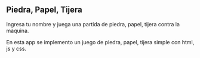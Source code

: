 ## Piedra, Papel, Tijera
Ingresa  tu nombre y juega una partida de piedra, papel, tijera contra la maquina.

En esta app se implemento un juego de piedra, papel, tijera simple con html, js y css.